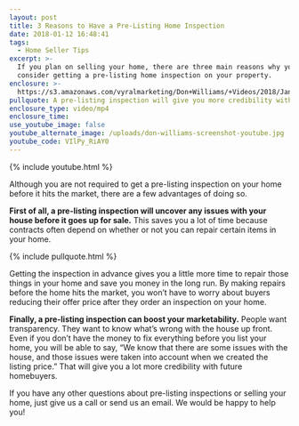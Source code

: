```yaml
---
layout: post
title: 3 Reasons to Have a Pre-Listing Home Inspection
date: 2018-01-12 16:48:41
tags:
  - Home Seller Tips
excerpt: >-
  If you plan on selling your home, there are three main reasons why you should
  consider getting a pre-listing home inspection on your property.
enclosure: >-
  https://s3.amazonaws.com/vyralmarketing/Don+Williams/+Videos/2018/January/Don+Williams+Group-+3+Reasons+to+Have+a+Pre-Listing+Home+Inspection.mp4
pullquote: A pre-listing inspection will give you more credibility with future buyers.
enclosure_type: video/mp4
enclosure_time:
use_youtube_image: false
youtube_alternate_image: /uploads/don-williams-screenshot-youtube.jpg
youtube_code: VIlPy_RiAY0
---
```



{% include youtube.html %}

Although you are not required to get a pre-listing inspection on your home before it hits the market, there are a few advantages of doing so.

**First of all, a pre-listing inspection will uncover any issues with your house before it goes up for sale.** This saves you a lot of time because contracts often depend on whether or not you can repair certain items in your home.

{% include pullquote.html %}

Getting the inspection in advance gives you a little more time to repair those things in your home and save you money in the long run. By making repairs before the home hits the market, you won’t have to worry about buyers reducing their offer price after they order an inspection on your home.

**Finally, a pre-listing inspection can boost your marketability.** People want transparency. They want to know what’s wrong with the house up front. Even if you don’t have the money to fix everything before you list your home, you will be able to say, “We know that there are some issues with the house, and those issues were taken into account when we created the listing price.” That will give you a lot more credibility with future homebuyers.

If you have any other questions about pre-listing inspections or selling your home, just give us a call or send us an email. We would be happy to help you!